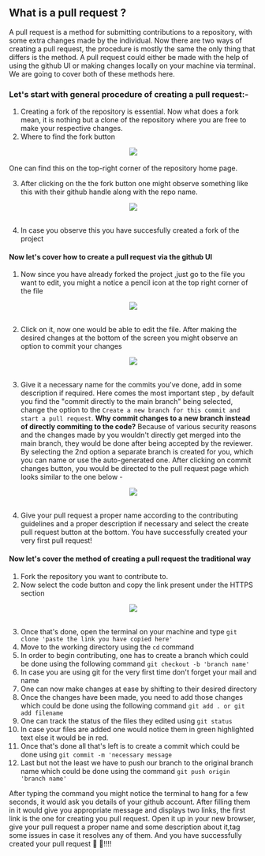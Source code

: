 ## What is a pull request ?
 
A pull request is a method for submitting contributions to a repository, with some extra changes made by the individual. 
Now there are two ways of creating a pull request, the procedure is mostly the same the only thing that differs is the method. A pull request could either be made with the help of using the github UI or making changes locally on your machine via terminal.
We are going to cover both of these methods here.

### Let's start with general procedure of creating a pull request:-
1) Creating a fork of the repository is essential. Now what does a fork mean, it is nothing but a clone of the repository where you are free to make your respective changes. 
2) Where to find the fork button

<div align="center">
      <img src="https://user-images.githubusercontent.com/75060398/172175467-0be75024-3e74-42a1-837d-b3e9c1b5f995.png" />
</div>
</br>
One can find this on the top-right corner of the repository home page.

3) After clicking on the the fork button one might observe something like this with their github handle along with the repo name.

<div align="center">
      <img src="https://user-images.githubusercontent.com/75060398/172176326-f4760b41-910a-409d-bf8b-90cc82e6b7fe.png" />
</div>
</br>

4) In case you observe this you have succesfully created a fork of the project

#### Now let's cover how to create a pull request via the github UI

1) Now since you have already forked the project ,just go to the file you want to edit, you might a notice a pencil icon at the top right corner of the file

<div align="center">
      <img src="https://user-images.githubusercontent.com/75060398/172180663-0fdfe56d-02d9-422c-9528-6f2c74302eb5.png" />
</div>
</br>

2) Click on it, now one would be able to edit the file. After making the desired changes at the bottom of the screen you might observe an option to commit your changes

<div align="center">
      <img src="https://user-images.githubusercontent.com/75060398/172181128-305dfde6-2c58-419f-b0a1-6ccc60fd9863.png" />
</div>
</br>

3) Give it a necessary name for the commits you've done, add in some description if required. Here comes the most important step , by default you find the "commit directly to the main branch" being selected, change the option to the `Create a new branch for this commit and start a pull request`. 
**Why commit changes to a new branch instead of directly commiting to the code?**
Because of various security reasons and the changes made by you wouldn't directly get merged into the main branch, they would be done after being accepted by the reviewer.
By selecting the 2nd option a separate branch is created for you, which you can name or use the auto-generated one. After clicking on commit changes button, you would be directed to the pull request page which looks similar to the one below -

<div align="center">
      <img src="https://user-images.githubusercontent.com/75060398/172183076-1dafe09d-6196-42b4-8557-adffcdf88e65.png" />
</div>
</br>

4) Give your pull request a proper name according to the contributing guidelines and a proper description if necessary and select the create pull request button at the bottom. You have successfully created your very first pull request!


#### Now let's cover the method of creating a pull request the traditional way
1) Fork the repository you want to contribute to.
2) Now select the code button and copy the link present under the HTTPS section

<div align="center">
      <img src="https://user-images.githubusercontent.com/75060398/172184258-3e6f0b18-20ea-4ada-b8d9-da82cf07affa.png" />
</div>
</br>

3) Once that's done, open the terminal on your machine and type `git clone 'paste the link you have copied here'`
4) Move to the working directory using the `cd` command 
5) In order to begin contributing, one has to create a branch which could be done using the following command `git checkout -b 'branch name' `
6) In case you are using git for the very first time don't forget your mail and name
7) One can now make changes at ease by shifting to their desired directory 
8) Once the changes have been made, you need to add those changes which could be done using the following command `git add . or git add filename`
9) One can track the status of the files they edited using `git status`
10) In case your files are added one would notice them in green highlighted text else it would be in red.
11) Once that's done all that's left is to create a commit which could be done using `git commit -m 'necessary message`
12) Last but not the least we have to push our branch to the original branch name which could be done using the command `git push origin 'branch name'`

After typing the command you might notice the terminal to hang for a few seconds, it would ask you details of your github account.
After filling them in it would give you appropriate message and displays two links, the first link is the one for creating you pull request.
Open it up in your new browser, give your pull request a proper name and some description about it,tag some issues in case it resolves any of them.
And you have successfully created your pull request 🥳 🥳!!!!

